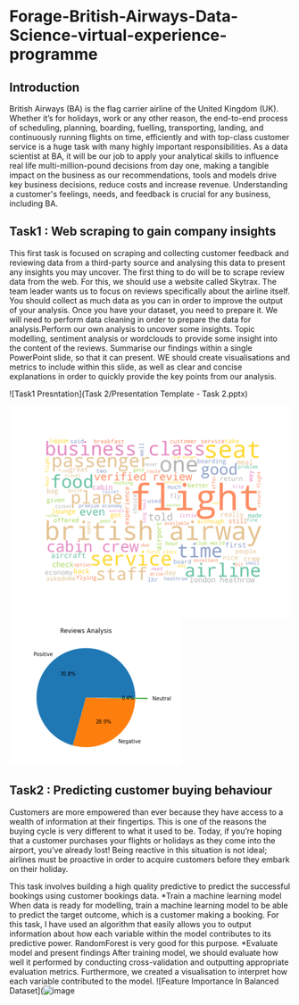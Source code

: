 # Forage-British-Airways-Data-Science-virtual-experience-programme

## Introduction
British Airways (BA) is the flag carrier airline of the United Kingdom (UK). Whether it’s for holidays, work or any other reason, the end-to-end process of scheduling, planning, boarding, fuelling, transporting, landing, and continuously running flights on time, efficiently and with top-class customer service is a huge task with many highly important responsibilities.
As a data scientist at BA, it will be our job to apply your analytical skills to influence real life multi-million-pound decisions from day one, making a tangible impact on the business as our recommendations, tools and models drive key business decisions, reduce costs and increase revenue.
Understanding a customer's feelings, needs, and feedback is crucial for any business, including BA.


## Task1 : Web scraping to gain company insights
This first task is focused on scraping and collecting customer feedback and reviewing data from a third-party source and analysing this data to present any insights you may uncover.
The first thing to do will be to scrape review data from the web. For this, we should use a website called Skytrax.
The team leader wants us to focus on reviews specifically about the airline itself. You should collect as much data as you can in order to improve the output of your analysis.
Once you have your dataset, you need to prepare it. We will need to perform data cleaning in order to prepare the data for analysis.Perform our own analysis to uncover some insights. Topic modelling, sentiment analysis or wordclouds to provide some insight into the content of the reviews.
Summarise our findings within a single PowerPoint slide, so that it can present. WE should create visualisations and metrics to include within this slide, as well as clear and concise explanations in order to quickly provide the key points from our analysis.

![Task1 Presntation](Task 2/Presentation Template - Task 2.pptx)

![Word Cloud](https://github.com/Dinesh276/Forage-British-Airways-Data-Science-virtual-experience-programme/blob/main/Task1/word_cloud1.png?raw=true)
                 ![Review Sentiments Percentage](https://github.com/Dinesh276/Forage-British-Airways-Data-Science-virtual-experience-programme/blob/main/Task1/Review_Sentiment_percentage.PNG?raw=true)
## Task2 : Predicting customer buying behaviour
Customers are more empowered than ever because they have access to a wealth of information at their fingertips. This is one of the reasons the buying cycle is very different to what it used to be. Today, if you’re hoping that a customer purchases your flights or holidays as they come into the airport, you’ve already lost! Being reactive in this situation is not ideal; airlines must be proactive in order to acquire customers before they embark on their holiday.

This task involves building a high quality predictive to predict the successful bookings using customer bookings data.
*Train a machine learning model
When data is ready for modelling, train a machine learning model to be able to predict the target outcome, which is a customer making a booking. For this task, I have used an algorithm that easily allows you to output information about how each variable within the model contributes to its predictive power. RandomForest is very good for this purpose.
*Evaluate model and present findings
After training model, we should evaluate how well it performed by conducting cross-validation and outputting appropriate evaluation metrics. Furthermore, we created a visualisation to interpret how each variable contributed to the model.
![Feature Importance In Balanced Dataset](![image](https://user-images.githubusercontent.com/65611232/233256396-c8573cc8-e2e4-49fd-8c48-3a63aee5e4e7.png)

